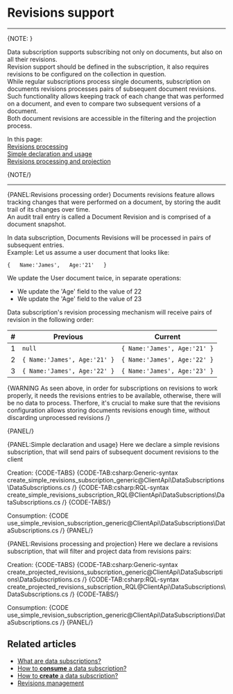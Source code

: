 ﻿# Revisions support

---

{NOTE: }

Data subscription supports subscribing not only on documents, but also on all their revisions.  
Revision support should be defined in the subscription, it also requires revisions to be configured on the collection in question.  
While regular subscriptions process single documents, subscription on documents revisions processes pairs of subsequent document revisions.  
Such functionality allows keeping track of each change that was performed on a document, and even to compare two subsequent versions of a document.  
Both document revisions are accessible in the filtering and the projection process.

In this page:  
[Revisions processing](../../../client-api/data-subscriptions/advanced-topics/subscription-with-revisioning#revisions-processing-order)  
[Simple declaration and usage](../../../client-api/data-subscriptions/advanced-topics/subscription-with-revisioning#simple-declaration-and-usage)   
[Revisions processing and projection](../../../client-api/data-subscriptions/advanced-topics/subscription-with-revisioning#revisions-processing-and-projection)  

{NOTE/}

---

{PANEL:Revisions processing order}
Documents revisions feature allows tracking changes that were performed on a document, by storing the audit trail of its changes over time.  
An audit trail entry is called a Document Revision and is comprised of a document snapshot.  

In data subscription, Documents Revisions will be processed in pairs of subsequent entries.  
Example: 
Let us assume a user document that looks like:  

`{  
    Name:'James',  
    Age:'21'  
}`  

We update the User document twice, in separate operations:  
* We update the 'Age' field to the value of 22  
* We update the 'Age' field to the value of 23  

Data subscription's revision processing mechanism will receive pairs of revision in the following order:  


| # | Previous | Current  |
|---|---|-----| 
| 1 | `null` | `{ Name:'James', Age:'21' }`  |
| 2 | `{ Name:'James', Age:'21' }` | `{ Name:'James', Age:'22' }` |
| 3 | `{ Name:'James', Age:'22' }` | `{ Name:'James', Age:'23' }` |
 

{WARNING As seen above, in order for subscriptions on revisions to work properly, it needs the revisions entries to be available, otherwise, there will be no data to process. Therfore, it's crucial to make sure that the revisions configuration allows storing documents revisions enough time, without discarding unprocessed revisions /}

{PANEL/}

{PANEL:Simple declaration and usage}
Here we declare a simple revisions subscription, that will send pairs of subsequent document revisions to the client

Creation:
{CODE-TABS}
{CODE-TAB:csharp:Generic-syntax create_simple_revisions_subscription_generic@ClientApi\DataSubscriptions\DataSubscriptions.cs /}
{CODE-TAB:csharp:RQL-syntax create_simple_revisions_subscription_RQL@ClientApi\DataSubscriptions\DataSubscriptions.cs /}
{CODE-TABS/}

Consumption:
{CODE use_simple_revision_subscription_generic@ClientApi\DataSubscriptions\DataSubscriptions.cs /}
{PANEL/}

{PANEL:Revisions processing and projection}
Here we declare a revisions subscription, that will filter and project data from revisions pairs:

Creation:
{CODE-TABS}
{CODE-TAB:csharp:Generic-syntax create_projected_revisions_subscription_generic@ClientApi\DataSubscriptions\DataSubscriptions.cs /}
{CODE-TAB:csharp:RQL-syntax create_projected_revisions_subscription_RQL@ClientApi\DataSubscriptions\DataSubscriptions.cs /}
{CODE-TABS/}

Consumption:
{CODE use_simple_revision_subscription_generic@ClientApi\DataSubscriptions\DataSubscriptions.cs /}
{PANEL/}

## Related articles

- [What are data subscriptions?](../../../client-api/data-subscriptions/what-are-data-subscriptions)
- [How to **consume** a data subscription?](../../../client-api/data-subscriptions/subscription-consumption/how-to-consume-data-subscription)
- [How to **create** a data subscription?](../../../client-api/data-subscriptions/subscription-creation/how-to-create-data-subscription)
- [Revisions management](../../../server/revisions)
